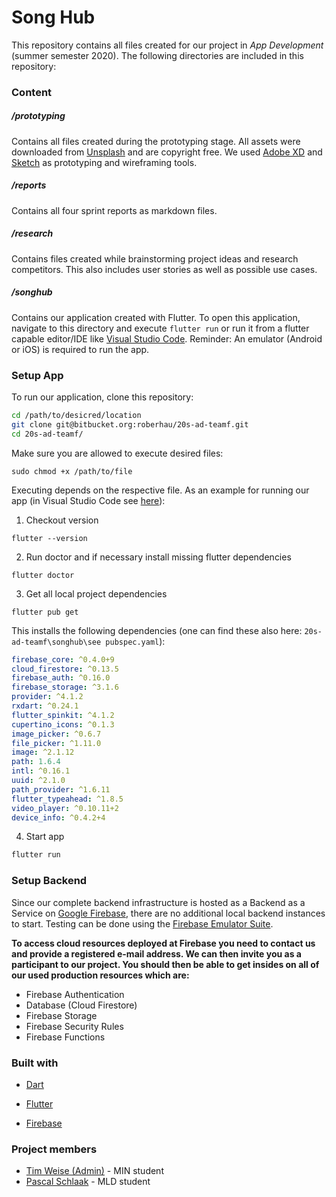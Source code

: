# Song Hub #

This repository contains all files created for our project in *App Development* (summer semester 2020). The following directories are included in this repository:

### Content

##### /prototyping

Contains all files created during the prototyping stage. All assets were downloaded from [Unsplash](https://unsplash.com/) and are copyright free. We used [Adobe XD](https://www.adobe.com/de/products/xd.html?sdid=88X75SKP&mv=search&ef_id=EAIaIQobChMI182Z_6e76gIV2-vtCh3WjQufEAAYASAAEgLvkvD_BwE:G:s&s_kwcid=AL!3085!3!340667133503!e!!) and [Sketch](https://www.sketch.com/) as prototyping and wireframing tools.

##### /reports

Contains all four sprint reports as markdown files.

##### /research

Contains files created while brainstorming project ideas and research competitors. This also includes user stories as well as possible use cases.

##### /songhub

Contains our application created with Flutter. To open this application, navigate to this directory and execute `flutter run` or run it from a flutter capable editor/IDE like [Visual Studio Code](https://code.visualstudio.com/). Reminder: An emulator (Android or iOS) is required to run the app.

### Setup App ###

To run our application, clone this repository:

```bash
cd /path/to/desicred/location
git clone git@bitbucket.org:roberhau/20s-ad-teamf.git
cd 20s-ad-teamf/
```

Make sure you are allowed to execute desired files:

```
sudo chmod +x /path/to/file
```

Executing depends on the respective file. As an example for running our app (in Visual Studio Code see [here](https://flutter.dev/docs/development/tools/vs-code)): 

1. Checkout version

```
flutter --version
```

2. Run doctor and if necessary install missing flutter dependencies

```
flutter doctor
```

3. Get all local project dependencies

```
flutter pub get
```

This installs the following dependencies (one can find these also here: `20s-ad-teamf\songhub\see pubspec.yaml`):

```yaml
firebase_core: ^0.4.0+9
cloud_firestore: ^0.13.5
firebase_auth: ^0.16.0
firebase_storage: ^3.1.6
provider: ^4.1.2
rxdart: ^0.24.1
flutter_spinkit: ^4.1.2
cupertino_icons: ^0.1.3
image_picker: ^0.6.7
file_picker: ^1.11.0
image: ^2.1.12
path: 1.6.4
intl: ^0.16.1
uuid: ^2.1.0
path_provider: ^1.6.11
flutter_typeahead: ^1.8.5
video_player: ^0.10.11+2
device_info: ^0.4.2+4
```

4. Start app

```bash
flutter run
```

### Setup Backend

Since our complete backend infrastructure is hosted as a Backend as a Service on [Google Firebase](https://firebase.google.com/), there are no additional local backend instances to start. Testing can be done using the [Firebase Emulator Suite](https://firebase.google.com/docs/emulator-suite).

**To access cloud resources deployed at Firebase you need to contact us and provide a registered e-mail address. We can then invite you as a participant to our project. You should then be able to get insides on all of our used production resources which are:**

* Firebase Authentication
* Database (Cloud Firestore)
* Firebase Storage
* Firebase Security Rules
* Firebase Functions

### Built with

* [Dart](https://dart.dev/)

* [Flutter](https://flutter.dev/?gclid=EAIaIQobChMIlpqYjbC76gIViu3tCh0F-gqYEAAYASAAEgLkzPD_BwE&gclsrc=aw.ds)
* [Firebase](https://firebase.google.com/)

### Project members ###

* [Tim Weise (Admin)](tim.weise@studmail.htw-aalen.de) - MIN student
* [Pascal Schlaak](pascal.schlaak@studmail.htw-aalen.de) - MLD student
